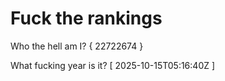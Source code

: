 # Fuck the rankings

Who the hell am I?
{ 22722674 }

What fucking year is it?
[ 2025-10-15T05:16:40Z ]
